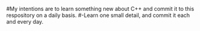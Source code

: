 #My intentions are to learn something new about C++ and commit it to this respository on a daily basis.
#-Learn one small detail, and commit it each and every day.
